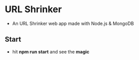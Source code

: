 # URL Shrinker
* An URL Shrinker web app made with Node.js & MongoDB

## Start
* hit **npm run start** and see the **magic**
